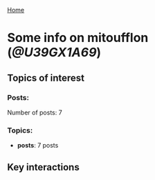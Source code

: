 [Home](https://kelu124.github.io/echommunity/)

# Some info on __mitoufflon__ (_@U39GX1A69_)


## Topics of interest

### Posts: 

Number of posts: 7

### Topics:

* __posts__: 7 posts

## Key interactions 

